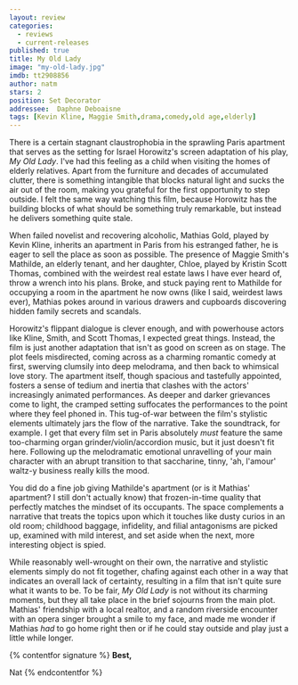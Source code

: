 ```yaml
---
layout: review
categories: 
  - reviews
  - current-releases
published: true
title: My Old Lady
image: "my-old-lady.jpg"
imdb: tt2908856
author: natm
stars: 2
position: Set Decorator
addressee:  Daphne Deboaisne
tags: [Kevin Kline, Maggie Smith,drama,comedy,old age,elderly]
---
```

There is a certain stagnant claustrophobia in the sprawling Paris apartment that serves as the setting for Israel Horowitz's screen adaptation of his play, _My Old Lady_. I've had this feeling as a child when visiting the homes of elderly relatives. Apart from the furniture and decades of accumulated clutter, there is something intangible that blocks natural light and sucks the air out of the room, making you grateful for the first opportunity to step outside. I felt the same way watching this film, because Horowitz has the building blocks of what should be something truly remarkable, but instead he delivers something quite stale.

When failed novelist and recovering alcoholic, Mathias Gold, played by Kevin Kline, inherits an apartment in Paris from his estranged father, he is eager to sell the place as soon as possible. The presence of Maggie Smith's Mathilde, an elderly tenant, and her daughter, Chloe, played by Kristin Scott Thomas, combined with the weirdest real estate laws I have ever heard of, throw a wrench into his plans. Broke, and stuck paying rent to Mathilde for occupying a room in the apartment he now owns (like I said, weirdest laws ever), Mathias pokes around in various drawers and cupboards discovering hidden family secrets and scandals.

Horowitz's flippant dialogue is clever enough, and with powerhouse actors like Kline, Smith, and Scott Thomas, I expected great things. Instead, the film is just another adaptation that isn't as good on screen as on stage. The plot feels misdirected, coming across as a charming romantic comedy at first, swerving clumsily into deep melodrama, and then back to whimsical love story. The apartment itself, though spacious and tastefully appointed, fosters a sense of tedium and inertia that clashes with the actors' increasingly animated performances. As deeper and darker grievances come to light, the cramped setting suffocates the performances to the point where they feel phoned in. This tug-of-war between the film's stylistic elements ultimately jars the flow of the narrative. Take the soundtrack, for example. I get that every film set in Paris absolutely _must_ feature the same too-charming organ grinder/violin/accordion music, but it just doesn't fit here. Following up the melodramatic emotional unravelling of your main character with an abrupt transition to that saccharine, tinny, 'ah, l'amour' waltz-y business really kills the mood.

You did do a fine job giving Mathilde's apartment (or is it Mathias' apartment? I still don't actually know) that frozen-in-time quality that perfectly matches the mindset of its occupants. The space complements a narrative that treats the topics upon which it touches like dusty curios in an old room; childhood baggage, infidelity, and filial antagonisms are picked up, examined with mild interest, and set aside when the next, more interesting object is spied.

While reasonably well-wrought on their own, the narrative and stylistic elements simply do not fit together, chafing against each other in a way that indicates an overall lack of certainty, resulting in a film that isn't quite sure what it wants to be. To be fair, _My Old Lady_ is not without its charming moments, but they all take place in the brief sojourns from the main plot. Mathias' friendship with a local realtor, and a random riverside encounter with an opera singer brought a smile to my face, and made me wonder if Mathias _had_ to go home right then or if he could stay outside and play just a little while longer.

{% contentfor signature %}
**Best,**

Nat
{% endcontentfor %}
